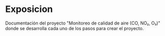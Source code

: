# Exposicion
Documentación del proyecto "Monitoreo de calidad de aire (CO, NO₂, O₃)" donde se desarrolla cada uno de los pasos para crear el proyecto. 
